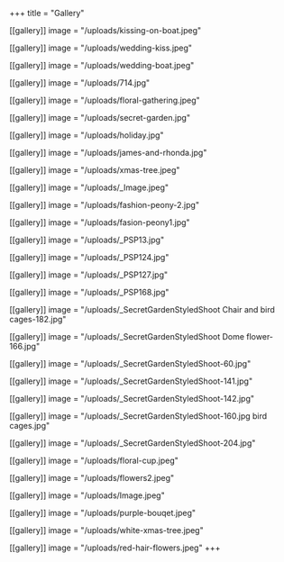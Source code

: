 +++
title = "Gallery"

[[gallery]]
image = "/uploads/kissing-on-boat.jpeg"


[[gallery]]
image = "/uploads/wedding-kiss.jpeg"

[[gallery]]
image = "/uploads/wedding-boat.jpeg"

[[gallery]]
image = "/uploads/714.jpg"

[[gallery]]
image = "/uploads/floral-gathering.jpeg"

[[gallery]]
image = "/uploads/secret-garden.jpg"

[[gallery]]
image = "/uploads/holiday.jpg"

[[gallery]]
image = "/uploads/james-and-rhonda.jpg"

[[gallery]]
image = "/uploads/xmas-tree.jpeg"

[[gallery]]
image = "/uploads/_Image.jpeg"

[[gallery]]
image = "/uploads/fashion-peony-2.jpg"

[[gallery]]
image = "/uploads/fasion-peony1.jpg"

[[gallery]]
image = "/uploads/_PSP13.jpg"

[[gallery]]
image = "/uploads/_PSP124.jpg"

[[gallery]]
image = "/uploads/_PSP127.jpg"

[[gallery]]
image = "/uploads/_PSP168.jpg"

[[gallery]]
image = "/uploads/_SecretGardenStyledShoot Chair and bird cages-182.jpg"

[[gallery]]
image = "/uploads/_SecretGardenStyledShoot Dome flower-166.jpg"

[[gallery]]
image = "/uploads/_SecretGardenStyledShoot-60.jpg"

[[gallery]]
image = "/uploads/_SecretGardenStyledShoot-141.jpg"

[[gallery]]
image = "/uploads/_SecretGardenStyledShoot-142.jpg"

[[gallery]]
image = "/uploads/_SecretGardenStyledShoot-160.jpg bird cages.jpg"

[[gallery]]
image = "/uploads/_SecretGardenStyledShoot-204.jpg"

[[gallery]]
image = "/uploads/floral-cup.jpeg"

[[gallery]]
image = "/uploads/flowers2.jpeg"

[[gallery]]
image = "/uploads/Image.jpeg"

[[gallery]]
image = "/uploads/purple-bouqet.jpeg"

[[gallery]]
image = "/uploads/white-xmas-tree.jpeg"

[[gallery]]
image = "/uploads/red-hair-flowers.jpeg"
+++

